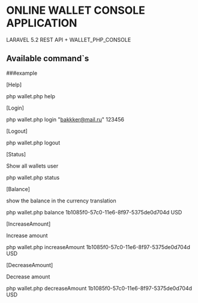 # ONLINE WALLET CONSOLE APPLICATION

LARAVEL 5.2 REST API + WALLET_PHP_CONSOLE

## Available command`s

###example

[Help]

php wallet.php help

[Login]

php wallet.php login "bakkker@mail.ru" 123456

[Logout]

php wallet.php logout

[Status]

Show all wallets user

php wallet.php status

[Balance]

show the balance in the currency translation

php wallet.php balance 1b1085f0-57c0-11e6-8f97-5375de0d704d USD

[IncreaseAmount]

Increase amount

php wallet.php increaseAmount 1b1085f0-57c0-11e6-8f97-5375de0d704d USD

[DecreaseAmount]

Decrease amount

php wallet.php decreaseAmount 1b1085f0-57c0-11e6-8f97-5375de0d704d USD
